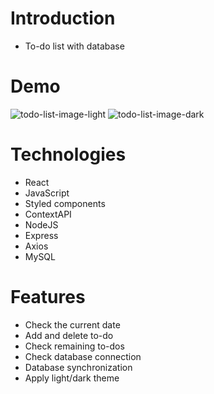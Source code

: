 # Introduction

- To-do list with database

# Demo

![todo-list-image-light](https://user-images.githubusercontent.com/22536999/171042072-99d00e72-de93-435d-8499-11f8f6535bb3.PNG)
![todo-list-image-dark](https://user-images.githubusercontent.com/22536999/171042059-e73c4182-06cf-477b-bcac-d48babfd63ca.PNG)

# Technologies

- React
- JavaScript
- Styled components
- ContextAPI
- NodeJS
- Express
- Axios
- MySQL

# Features

- Check the current date
- Add and delete to-do
- Check remaining to-dos
- Check database connection
- Database synchronization
- Apply light/dark theme
